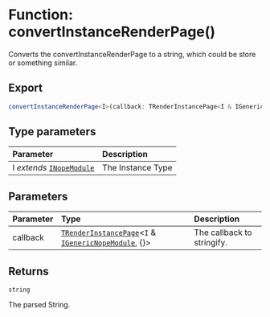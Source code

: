 # Function: convertInstanceRenderPage()

Converts the convertInstanceRenderPage to a string, which could be
store or something similar.

## Export

```ts
convertInstanceRenderPage<I>(callback: TRenderInstancePage<I & IGenericNopeModule, {}>): string
```

## Type parameters

| Parameter                                                                      | Description       |
| :----------------------------------------------------------------------------- | :---------------- |
| I _extends_ [`INopeModule`](../../modules/interfaces/interface.INopeModule.md) | The Instance Type |

## Parameters

| Parameter | Type                                                                                                                                                                                      | Description                |
| :-------- | :---------------------------------------------------------------------------------------------------------------------------------------------------------------------------------------- | :------------------------- |
| callback  | [`TRenderInstancePage`](../../types/namespaces/ui/types/type-alias.TRenderInstancePage.md)<`I` & [`IGenericNopeModule`](../../modules/interfaces/interface.IGenericNopeModule.md), \{}\> | The callback to stringify. |

## Returns

`string`

The parsed String.
